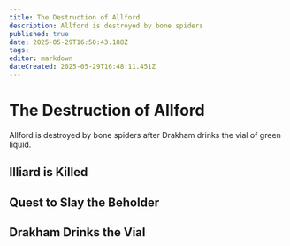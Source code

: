 ```yaml
---
title: The Destruction of Allford
description: Allford is destroyed by bone spiders
published: true
date: 2025-05-29T16:50:43.188Z
tags: 
editor: markdown
dateCreated: 2025-05-29T16:48:11.451Z
---
```


# The Destruction of Allford
Allford is destroyed by bone spiders after Drakham drinks the vial of green liquid.


## Illiard is Killed


## Quest to Slay the Beholder



## Drakham Drinks the Vial



